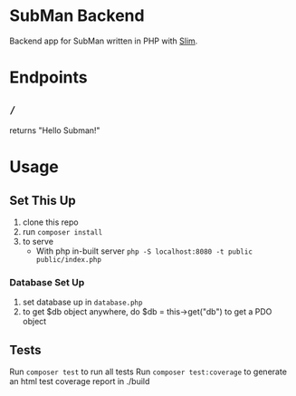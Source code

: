 # SubMan Backend

Backend app for SubMan written in PHP with [Slim](slimframework.com/).

# Endpoints
## `/`
returns "Hello Subman!"

# Usage

## Set This Up
1. clone this repo
2. run `composer install`
3. to serve
    - With php in-built server `php -S localhost:8080 -t public public/index.php`

### Database Set Up

1. set database up in `database.php`
2. to get $db object anywhere, do $db = this->get("db") to get a PDO object

## Tests

Run `composer test` to run all tests
Run `composer test:coverage` to generate an html test coverage report in ./build